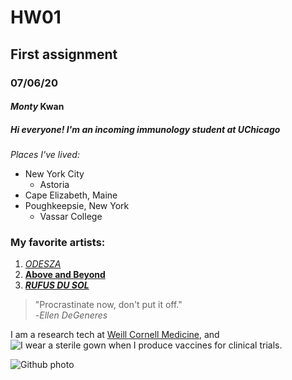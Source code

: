# HW01 
## First assignment
### 07/06/20
#### *Monty* **Kwan**
##### Hi everyone! I'm an incoming immunology student at UChicago

*Places I've lived:*

* New York City
  * Astoria
* Cape Elizabeth, Maine
* Poughkeepsie, New York
  * Vassar College

### **My favorite artists:**
1. [ _ODESZA_ ](https://odesza.com/)
2. [ __Above and Beyond__ ](https://www.aboveandbeyond.nu/)
3. [ _**RUFUS DU SOL**_ ](https://www.rufusdusol.com/joshuatree)

>"Procrastinate now, don't put it off." <br>
  -*Ellen DeGeneres*


I am a research tech at [Weill Cornell Medicine](https://weill.cornell.edu/), and 
![I wear a sterile gown when I produce vaccines for clinical trials.](https://www.hpcismart.com/images/website/ManChemNews/DIR_135/F_81654.jpg)

![Github photo](https://avatars2.githubusercontent.com/u/67725037?v=4)